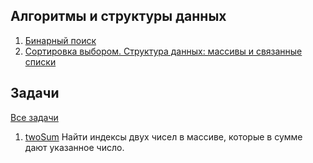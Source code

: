 ## Алгоритмы и структуры данных

1. [Бинарный поиск](1.%20Бинарный%20поиск/README.md)
2. [Сортировка выбором. Структура данных: массивы и связанные списки](2.%20Сортировка%20выбором.%20Структура%20данных.%20Массивы%20и%20связанные%20списки/README.md)

## Задачи

[Все задачи](Задачи/)

1. [twoSum](Задачи/twoSum.ts)
   Найти индексы двух чисел в массиве, которые в сумме дают указанное число.
